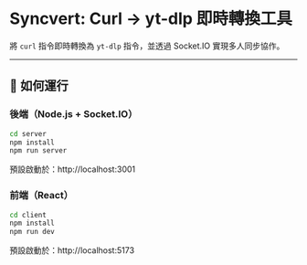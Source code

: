 # Syncvert: Curl → yt-dlp 即時轉換工具

將 `curl` 指令即時轉換為 `yt-dlp` 指令，並透過 Socket.IO 實現多人同步協作。

---

## 🚀 如何運行

### 後端（Node.js + Socket.IO）

```bash
cd server
npm install
npm run server
```
預設啟動於：http://localhost:3001

### 前端（React）

```bash
cd client
npm install
npm run dev
```

預設啟動於：http://localhost:5173
